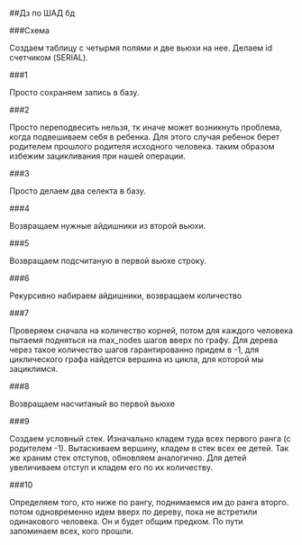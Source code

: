 ##Дз по ШАД бд

###Схема

Создаем таблицу с четырмя полями и две вьюхи на нее. Делаем id счетчиком (SERIAL).

###1

Просто сохраняем запись в базу.

###2

Просто переподвесить нельзя, тк иначе может возникнуть проблема, когда подвешиваем себя в ребенка. Для этого случая ребенок берет родителем прошлого родителя исходного человека. таким образом избежим зацикливания при нашей операции.

###3

Просто делаем два селекта в базу.

###4

Возвращаем нужные айдишники из второй вьюхи.

###5

Возвращаем подсчитаную в первой вьюхе строку.

###6

Рекурсивно набираем айдишники, возвращаем количество

###7

Проверяем сначала на количество корней, потом для каждого человека пытаемя подняться на max_nodes шагов вверх по графу. Для дерева через такое количество шагов гарантированно придем в -1, для циклического графа найдется вершина из цикла, для которой мы зациклимся.

###8 

Возвращаем насчитаный во первой вьюхе

###9

Создаем условный стек. Изначально кладем туда всех первого ранга (с родителем -1). Вытаскиваем вершину, кладем в стек всех ее детей. Так же храним стек отступов, обновляем аналогично. Для детей увеличиваем отступ и кладем его по их количеству.

###10

Определяем того, кто ниже по рангу, поднимаемся им до ранга вторго. потом одновременно идем вверх по дереву, пока не встретили одинакового человека. Он и будет общим предком. По пути запоминаем всех, кого прошли.
